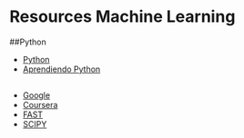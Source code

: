 # Resources Machine Learning

##Python
- [Python](https://www.python.org/)
- [Aprendiendo Python](http://www.python.org.ar/aprendiendo-python/)

##
- [Google](https://developers.google.com/machine-learning/crash-course/)
- [Coursera](https://es.coursera.org/learn/machine-learning)
- [FAST](https://www.fast.ai/)
- [SCIPY](https://www.scipy.org/)
